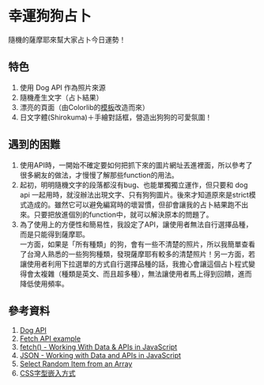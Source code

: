 # 幸運狗狗占卜
隨機的薩摩耶來幫大家占卜今日運勢！


## 特色
1. 使用 Dog API 作為照片來源
2. 隨機產生文字（占卜結果）
3. 漂亮的頁面（由Colorlib的[模板](https://colorlib.com/wp/template/landerz/ "Landerz")改造而來）
4. 日文字體(Shirokuma)＋手繪對話框，營造出狗狗的可愛氛圍！


## 遇到的困難
1. 使用API時，一開始不確定要如何把抓下來的圖片網址丟進<img>裡面，所以參考了很多網友的做法，才慢慢了解那些function的用法。
2. 起初，明明隨機文字的段落都沒有bug、也能單獨獨立運作，但只要和 dog api 一起用時，就沒辦法出現文字、只有狗狗圖片。後來才知道原來是strict模式造成的。雖然它可以避免編寫時的壞習慣，但卻會讓我的占卜結果跑不出來。只要把放進個別的function中，就可以解決原本的問題了。
3. 為了使用上的方便性和簡易性，我設定了API，讓使用者無法自行選擇品種，而是只能得到薩摩耶。<br>一方面，如果是「所有種類」的狗，會有一些不清楚的照片，所以我簡單查看了台灣人熟悉的一些狗狗種類，發現薩摩耶有較多的清楚照片！另一方面，若讓使用者利用下拉選單的方式自行選擇品種的話，我擔心會讓這個占卜程式變得會太複雜（種類是英文、而且超多種），無法讓使用者馬上得到回饋，進而降低使用頻率。


## 參考資料
1. [Dog API](https://dog.ceo/dog-api/)
2. [Fetch API example](https://codepen.io/kkoutoup/pen/wjZXPw)
3. [fetch() - Working With Data & APIs in JavaScript](https://www.youtube.com/watch?v=tc8DU14qX6I)
4. [JSON - Working with Data and APIs in JavaScript](https://www.youtube.com/watch?v=uxf0--uiX0I)
5. [Select Random Item from an Array](https://css-tricks.com/snippets/javascript/select-random-item-array/)
6. [CSS字型嵌入方式](https://www.iware.com.tw/qa-CSS字型嵌入方式.html)
